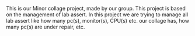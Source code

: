 This is our Minor collage project, made by our group. This project is based on the management
of lab assert. In this project we are trying to manage all lab assert like how many pc(s),
monitor(s), CPU(s) etc. our collage has, how many pc(s) are under repair, etc.
